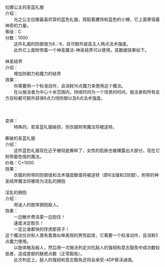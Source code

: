 <title>圣蓝礼服</title>
<meta name="GENERATOR" content="WinCHM">
<meta http-equiv="Content-Type" content="text/html; charset=gb2312">
<br>拉娜公主的圣蓝礼服
<br>介绍：
<br>　　光之公主拉娜最喜欢穿的蓝色礼服，搭配着腰饰和蓝色的小帽，它上面寄宿着神奇的力量。
<br>等级：C
<br>分数：1000
<br>　　这件礼服的防御值为6／6，且可额外提高主人两点法术强度。
<br>　　此外它上面附带着一个神圣魔法-神圣结界可以使用，其数据效果如下。
<br>
<br>神圣结界
<br>介绍：
<br>　　增加防御力和魔力的结界
<br>效果：
<br>　　你需要用一个标准动作，且消耗10点魔力来使用这个魔法。
<br>　　在以施法者为中心十米范围内，持续时间为一个场景的时间，施法者和所有友方目标都可额外获得6点力场防御以及6点法术强度。　
<br>
<br>　　
<br>
<br>变体：
<br>　　特殊的，若圣蓝礼服破损，则衣服附带魔法将被逆转。
<br>
<br>撕破的圣蓝礼服
<br>介绍：
<br>　　这件蓝色礼服现在近乎被彻底撕碎了，女性的肌肤也被裸露出大部分，现在它附带着色情的魔法。
<br>价格：C+1000
<br>效果：
<br>　　衣服的附带的防御值和法术强度数值将被逆转（即6法强和2防御），附带的神圣结界魔法将被改为淫乱的拥抱
<br>
<br>淫乱的拥抱
<br>介绍：
<br>　　用迷人的肢体拥抱敌人。
<br>效果：
<br>　　一边散步费洛蒙一边抱住！
<br>　　速度决定胜负！
<br>　　一定比谁都快的俘虏那孩子！
<br>    这个魔法仅对和人类有着类似审美观的男性起效，它需要一个标准动作，且消耗5点魔力使用。
<br>　　以肢体触及敌人，然后用一次施法判定对抗敌人的强韧和意志豁免中成功数较低者，造成差额的魅惑点数（正常豁免）。
<br>　　此次判定上，敌人的强韧和意志豁免还将会承受-4DP亵渎减值。
<br>